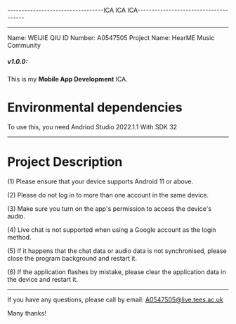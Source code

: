 ----------------------------------ICA ICA ICA--------------------------------------

-------------------------------------------------------------------------------------

Name: WEIJIE QIU
ID Number: A0547505
Project Name: HearME Music Community
##### v1.0.0:

This is my **Mobile App Development** ICA.

# Environmental dependencies

To use this, you need Andriod Studio 2022.1.1 With SDK 32

-------------------------------------------------------------------------------------

# Project Description

(1) Please ensure that your device supports Android 11 or above.

(2) Please do not log in to more than one account in the same device.

(3) Make sure you turn on the app's permission to access the device's audio.

(4) Live chat is not supported when using a Google account as the login method.

(5) If it happens that the chat data or audio data is not synchronised, please close the program background and restart it.

(6) If the application flashes by mistake, please clear the application data in the device and restart it.

-------------------------------------------------------------------------------------

If you have any questions, please call by email: A0547505@live.tees.ac.uk

Many thanks!
